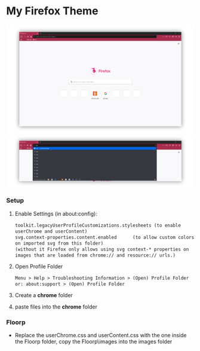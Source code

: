 # My Firefox Theme

![preview1](screenshots/img1.png)
![preview2](screenshots/img2.png)

### Setup

1. Enable Settings (in about:config):
    ```
    toolkit.legacyUserProfileCustomizations.stylesheets	(to enable userChrome and userContent)
    svg.context-properties.content.enabled 		(to allow custom colors on imported svg from this folder)
    (without it Firefox only allows using svg context-* properties on images that are loaded from chrome:// and resource:// urls.)
    ```
2. Open Profile Folder
    ```
    Menu > Help > Troubleshooting Information > (Open) Profile Folder
    or: about:support > (Open) Profile Folder
    ```
3. Create a **chrome** folder

4. paste files into the **chrome** folder

### Floorp
* Replace the userChrome.css and userContent.css with the one inside the Floorp folder, copy the Floorp\images into the images folder